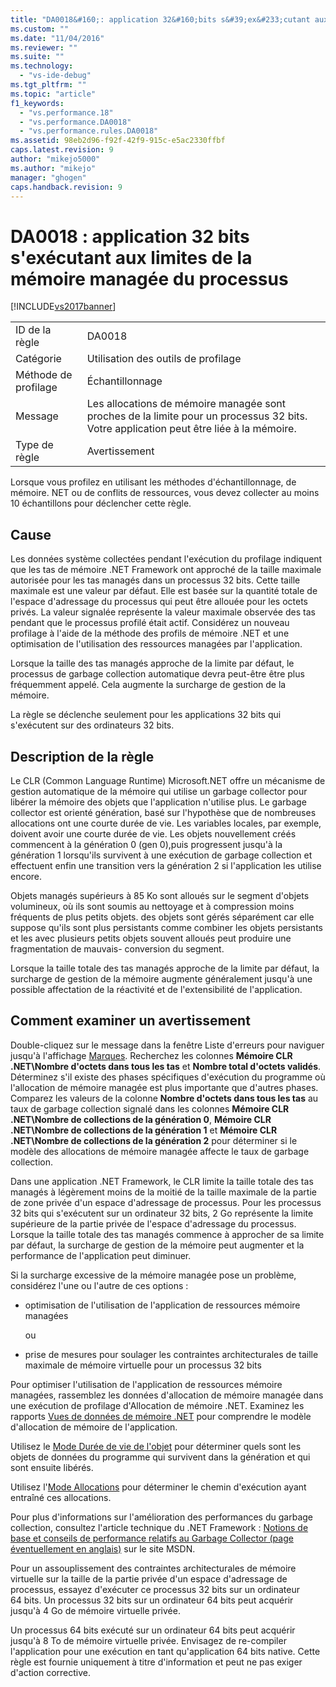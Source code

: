```yaml
---
title: "DA0018&#160;: application 32&#160;bits s&#39;ex&#233;cutant aux limites de la m&#233;moire manag&#233;e du processus | Microsoft Docs"
ms.custom: ""
ms.date: "11/04/2016"
ms.reviewer: ""
ms.suite: ""
ms.technology: 
  - "vs-ide-debug"
ms.tgt_pltfrm: ""
ms.topic: "article"
f1_keywords: 
  - "vs.performance.18"
  - "vs.performance.DA0018"
  - "vs.performance.rules.DA0018"
ms.assetid: 98eb2d96-f92f-42f9-915c-e5ac2330ffbf
caps.latest.revision: 9
author: "mikejo5000"
ms.author: "mikejo"
manager: "ghogen"
caps.handback.revision: 9
---
```

# DA0018&#160;: application 32&#160;bits s&#39;ex&#233;cutant aux limites de la m&#233;moire manag&#233;e du processus
[!INCLUDE[vs2017banner](../code-quality/includes/vs2017banner.md)]

|||  
|-|-|  
|ID de la règle|DA0018|  
|Catégorie|Utilisation des outils de profilage|  
|Méthode de profilage|Échantillonnage|  
|Message|Les allocations de mémoire managée sont proches de la limite pour un processus 32 bits.  Votre application peut être liée à la mémoire.|  
|Type de règle|Avertissement|  
  
 Lorsque vous profilez en utilisant les méthodes d'échantillonnage, de mémoire. NET ou de conflits de ressources, vous devez collecter au moins 10 échantillons pour déclencher cette règle.  
  
## Cause  
 Les données système collectées pendant l'exécution du profilage indiquent que les tas de mémoire .NET Framework ont approché de la taille maximale autorisée pour les tas managés dans un processus 32 bits.  Cette taille maximale est une valeur par défaut.  Elle est basée sur la quantité totale de l'espace d'adressage du processus qui peut être allouée pour les octets privés.  La valeur signalée représente la valeur maximale observée des tas pendant que le processus profilé était actif.  Considérez un nouveau profilage à l'aide de la méthode des profils de mémoire .NET et une optimisation de l'utilisation des ressources managées par l'application.  
  
 Lorsque la taille des tas managés approche de la limite par défaut, le processus de garbage collection automatique devra peut\-être être plus fréquemment appelé.  Cela augmente la surcharge de gestion de la mémoire.  
  
 La règle se déclenche seulement pour les applications 32 bits qui s'exécutent sur des ordinateurs 32 bits.  
  
## Description de la règle  
 Le CLR \(Common Language Runtime\) Microsoft.NET offre un mécanisme de gestion automatique de la mémoire qui utilise un garbage collector pour libérer la mémoire des objets que l'application n'utilise plus.  Le garbage collector est orienté génération, basé sur l'hypothèse que de nombreuses allocations ont une courte durée de vie.  Les variables locales, par exemple, doivent avoir une courte durée de vie.  Les objets nouvellement créés commencent à la génération 0 \(gen 0\),puis progressent jusqu'à la génération 1 lorsqu'ils survivent à une exécution de garbage collection et effectuent enfin une transition vers la génération 2 si l'application les utilise encore.  
  
 Objets managés supérieurs à 85 Ko sont alloués sur le segment d'objets volumineux, où ils sont soumis au nettoyage et à compression moins fréquents de plus petits objets. des objets sont gérés séparément car elle suppose qu'ils sont plus persistants comme combiner les objets persistants et les avec plusieurs petits objets souvent alloués peut produire une fragmentation de mauvais\- conversion du segment.  
  
 Lorsque la taille totale des tas managés approche de la limite par défaut, la surcharge de gestion de la mémoire augmente généralement jusqu'à une possible affectation de la réactivité et de l'extensibilité de l'application.  
  
## Comment examiner un avertissement  
 Double\-cliquez sur le message dans la fenêtre Liste d'erreurs pour naviguer jusqu'à l'affichage [Marques](../profiling/marks-view.md).  Recherchez les colonnes **Mémoire CLR .NET\\Nombre d'octets dans tous les tas** et **Nombre total d'octets validés**.  Déterminez s'il existe des phases spécifiques d'exécution du programme où l'allocation de mémoire managée est plus importante que d'autres phases.  Comparez les valeurs de la colonne **Nombre d'octets dans tous les tas** au taux de garbage collection signalé dans les colonnes **Mémoire CLR .NET\\Nombre de collections de la génération 0**, **Mémoire CLR .NET\\Nombre de collections de la génération 1** et **Mémoire CLR .NET\\Nombre de collections de la génération 2** pour déterminer si le modèle des allocations de mémoire managée affecte le taux de garbage collection.  
  
 Dans une application .NET Framework, le CLR limite la taille totale des tas managés à légèrement moins de la moitié de la taille maximale de la partie de zone privée d'un espace d'adressage de processus.  Pour les processus 32 bits qui s'exécutent sur un ordinateur 32 bits, 2 Go représente la limite supérieure de la partie privée de l'espace d'adressage du processus.  Lorsque la taille totale des tas managés commence à approcher de sa limite par défaut, la surcharge de gestion de la mémoire peut augmenter et la performance de l'application peut diminuer.  
  
 Si la surcharge excessive de la mémoire managée pose un problème, considérez l'une ou l'autre de ces options :  
  
-   optimisation de l'utilisation de l'application de ressources mémoire managées  
  
     ou  
  
-   prise de mesures pour soulager les contraintes architecturales de taille maximale de mémoire virtuelle pour un processus 32 bits  
  
 Pour optimiser l'utilisation de l'application de ressources mémoire managées, rassemblez les données d'allocation de mémoire managée dans une exécution de profilage d'Allocation de mémoire .NET.  Examinez les rapports [Vues de données de mémoire .NET](../profiling/dotnet-memory-data-views.md) pour comprendre le modèle d'allocation de mémoire de l'application.  
  
 Utilisez le [Mode Durée de vie de l'objet](../profiling/object-lifetime-view.md) pour déterminer quels sont les objets de données du programme qui survivent dans la génération et qui sont ensuite libérés.  
  
 Utilisez l'[Mode Allocations](../profiling/dotnet-memory-allocations-view.md) pour déterminer le chemin d'exécution ayant entraîné ces allocations.  
  
 Pour plus d'informations sur l'amélioration des performances du garbage collection, consultez l'article technique du .NET Framework : [Notions de base et conseils de performance relatifs au Garbage Collector \(page éventuellement en anglais\)](http://go.microsoft.com/fwlink/?LinkId=177946) sur le site MSDN.  
  
 Pour un assouplissement des contraintes architecturales de mémoire virtuelle sur la taille de la partie privée d'un espace d'adressage de processus, essayez d'exécuter ce processus 32 bits sur un ordinateur 64 bits.  Un processus 32 bits sur un ordinateur 64 bits peut acquérir jusqu'à 4 Go de mémoire virtuelle privée.  
  
 Un processus 64 bits exécuté sur un ordinateur 64 bits peut acquérir jusqu'à 8 To de mémoire virtuelle privée.  Envisagez de re\-compiler l'application pour une exécution en tant qu'application 64 bits native.  Cette règle est fournie uniquement à titre d'information et peut ne pas exiger d'action corrective.